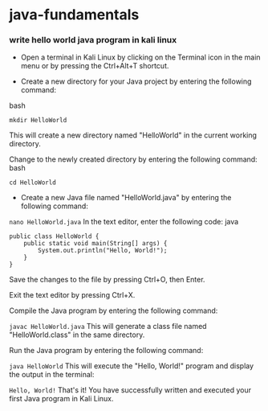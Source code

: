 # java-fundamentals

### write hello world java program in kali linux 


* Open a terminal in Kali Linux by clicking on the Terminal icon in the main menu or by pressing the Ctrl+Alt+T shortcut.

* Create a new directory for your Java project by entering the following command:

bash

`mkdir HelloWorld 
`


This will create a new directory named "HelloWorld" in the current working directory.

Change to the newly created directory by entering the following command:
bash

` cd HelloWorld `
* Create a new Java file named "HelloWorld.java" by entering the following command:

` nano HelloWorld.java `
In the text editor, enter the following code:
java

``` 
public class HelloWorld {
    public static void main(String[] args) {
        System.out.println("Hello, World!");
    }
}
```

Save the changes to the file by pressing Ctrl+O, then Enter.

Exit the text editor by pressing Ctrl+X.

Compile the Java program by entering the following command:

`
javac HelloWorld.java
`
This will generate a class file named "HelloWorld.class" in the same directory.

Run the Java program by entering the following command:

` java HelloWorld `
This will execute the "Hello, World!" program and display the output in the terminal:


` Hello, World! `
That's it! You have successfully written and executed your first Java program in Kali Linux.
